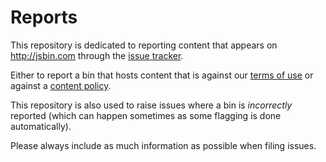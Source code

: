 # Reports

This repository is dedicated to reporting content that appears on http://jsbin.com through the [issue tracker](https://github.com/jsbin/reports/issues).

Either to report a bin that hosts content that is against our [terms of use](http://jsbin.com/legals) or against a [content policy](http://jsbin.com/legals/content-policy).

This repository is also used to raise issues where a bin is *incorrectly* reported (which can happen sometimes as some flagging is done automatically).

Please always include as much information as possible when filing issues.
